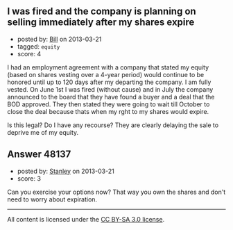 ## I was fired and the company is planning on selling immediately after my shares expire

- posted by: [Bill](https://stackexchange.com/users/-1/25570-bill) on 2013-03-21
- tagged: `equity`
- score: 4

I had an employment agreement with a company that stated my equity (based  on shares vesting over a 4-year period) would continue to be honored until up to 120 days after my departing the company.  I am fully vested.  On June 1st I was fired (without cause) and in July the company announced to the board that they have found a buyer and a deal that the BOD approved.  They then stated they were going to wait till October to close the deal because thats when my rght to my shares would expire.

Is this legal?  Do I have any recourse?  They are clearly delaying the sale to deprive me of my equity.


## Answer 48137

- posted by: [Stanley](https://stackexchange.com/users/-1/25449-stanley) on 2013-03-21
- score: 3

Can you exercise your options now? That way you own the shares and don't need to worry about expiration.



---

All content is licensed under the [CC BY-SA 3.0 license](https://creativecommons.org/licenses/by-sa/3.0/).

